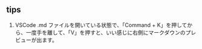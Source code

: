 ## tips 

1. VSCode
.md ファイルを開いている状態で、「Command + K」を押してから、一度手を離して、「V」を押すと、いい感じに右側にマークダウンのプレビューが出ます。
